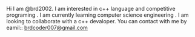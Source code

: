 
Hi I am @brd2002.
I am interested  in c++ language and competitive programing .
I am currently learning computer science engineering .
I am looking to collaborate with a c++ devaloper.
You can contact with me 
by eamil::
brdcoder007@gmail.com
